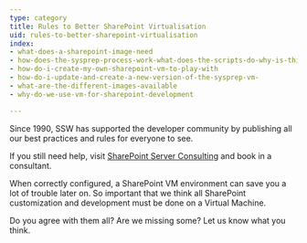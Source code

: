 ```yaml
---
type: category
title: Rules to Better SharePoint Virtualisation
uid: rules-to-better-sharepoint-virtualisation
index:
- what-does-a-sharepoint-image-need
- how-does-the-sysprep-process-work-what-does-the-scripts-do-why-is-this-process-so-complicated-
- how-do-i-create-my-own-sharepoint-vm-to-play-with
- how-do-i-update-and-create-a-new-version-of-the-sysprep-vm-
- what-are-the-different-images-available
- why-do-we-use-vm-for-sharepoint-development

---
```

<p>​Since 1990, SSW has supported the developer community by publishing all our best practices and rules for everyone to see.&#160;​</p><p>If you still need help, visit&#160;<a href="http&#58;//www.ssw.com.au/ssw/Consulting/SharePoint.aspx">SharePoint Server ​Consulting​</a>&#160;and book in a consultant.</p>
<p>When correctly configured, a SharePoint VM environment can save you a lot of trouble later on. So important that we think all SharePoint customization and development must be done on a Virtual Machine. ​</p>
<p>Do you agree with them all? Are we missing some? Let us know what you think.</p>


